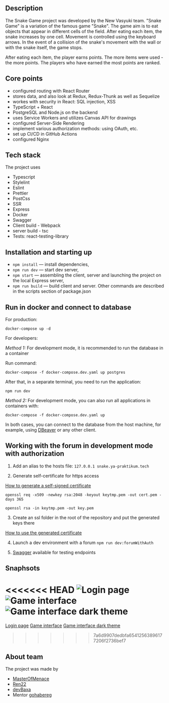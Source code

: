 ## Description

The Snake Game project was developed by the New Vasyuki team.
"Snake Game" is a variation of the famous game "Snake".
The game aim is to eat objects that appear in different cells of the field.
After eating each item, the snake increases by one cell.
Movement is controlled using the keyboard arrows.
In the event of a collision of the snake's movement with the wall or with the snake itself, the game stops.

After eating each item, the player earns points.
The more items were used - the more points.
The players who have earned the most points are ranked.

## Core points

* configured routing with React Router
* stores data, and also look at Redux, Redux-Thunk as well as Sequelize
* workes with security in React: SQL injection, XSS
* TypeScript + React
* PostgreSQL and Node.js on the backend
* uses Service Workers and utilizes Canvas API for drawings
* configured Server-Side Rendering
* implement various authorization methods: using OAuth, etc.
* set up CI/CD in GitHub Actions
* configured Nginx

## Tech stack

The project uses 
* Typescript
* Stylelint 
* Eslint
* Prettier
* PostCss
* SSR
* Express
* Docker
* Swagger
* Client build - Webpack 
* server build - tsc
* Tests: react-testing-library

## Installation and starting up

- `npm install` — install dependencies,
- `npm run dev` — start dev server,
- `npm start` — assembling the client, server and launching the project on the local Express server,
- `npm run build` — build client and server.
  Other commands are described in the scripts section of package.json

## Run in docker and connect to database
For production:

`docker-compose up -d`

For developers:

*Method 1:*
For development mode, it is recommended to run the database in a container

Run command:

`docker-compose -f docker-compose.dev.yaml up postgres`

After that, in a separate terminal, you need to run the application:

`npm run dev`

*Method 2:*
For development mode, you can also run all applications in containers with:

`docker-compose -f docker-compose.dev.yaml up`

In both cases, you can connect to the database from the host machine, for example, using [DBeaver](https://dbeaver.io) or any other client.

## Working with the forum in development mode with authorization

1. Add an alias to the hosts file:
`127.0.0.1 snake.ya-praktikum.tech`

2. Generate self-certificate for https access

[How to generate a self-signed certificate](https://stackoverflow.com/questions/21397809/create-a-trusted-self-signed-ssl-cert-for-localhost-for-use-with-express-node)

`openssl req -x509 -newkey rsa:2048 -keyout keytmp.pem -out cert.pem -days 365`

`openssl rsa -in keytmp.pem -out key.pem`

3. Create an ssl folder in the root of the repository and put the generated keys there

[How to use the generated certificate](https://blog.postman.com/using-self-signed-certificates-with-postman/)

4. Launch a dev environment with a forum
`npm run dev:forumWithAuth`

5. [Swagger](https://snake.ya-praktikum.tech:5000/api-docs) available for testing endpoints

## Snaphsots
<<<<<<< HEAD
![Login page](https://raw.githubusercontent.com/newvasyuki/snake-game/ba571515b32cc5cb2cf3105187f78d8e72766437/assets/snapshots/login.png)
![Game interface](https://raw.githubusercontent.com/newvasyuki/snake-game/ba571515b32cc5cb2cf3105187f78d8e72766437/assets/snapshots/game.png)
![Game interface dark theme](https://raw.githubusercontent.com/newvasyuki/snake-game/ba571515b32cc5cb2cf3105187f78d8e72766437/assets/snapshots/game_dark_theme.png)
=======
[Login page](https://raw.githubusercontent.com/newvasyuki/snake-game/ba571515b32cc5cb2cf3105187f78d8e72766437/assets/snapshots/login.png)
[Game interface](https://raw.githubusercontent.com/newvasyuki/snake-game/ba571515b32cc5cb2cf3105187f78d8e72766437/assets/snapshots/game.png)
[Game interface dark theme](https://raw.githubusercontent.com/newvasyuki/snake-game/ba571515b32cc5cb2cf3105187f78d8e72766437/assets/snapshots/game_dark_theme.png)
>>>>>>> 7a6d9907dedbfa65412563896177206f2736bef7
## About team

The project was made by

- [MasterOfMenace](https://github.com/MasterOfMenace)
- [Ren22](https://github.com/Ren22)
- [devBaxa](https://github.com/devBaxa)
- Mentor [gohabereg](https://github.com/gohabereg)
